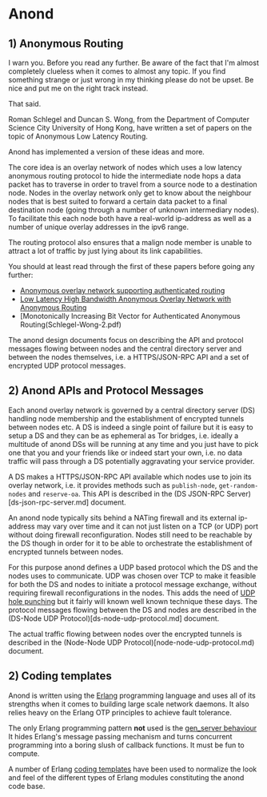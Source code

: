# Anond

## 1) Anonymous Routing

I warn you. Before you read any further. Be aware of the fact that I'm
almost completely clueless when it comes to almost any topic. If you
find something strange or just wrong in my thinking please do not be
upset. Be nice and put me on the right track instead.

That said.

Roman Schlegel and Duncan S. Wong, from the Department of Computer
Science City University of Hong Kong, have written a set of papers on
the topic of Anonymous Low Latency Routing.

Anond has implemented a version of these ideas and more.

The core idea is an overlay network of nodes which uses a low latency
anonymous routing protocol to hide the intermediate node hops a data
packet has to traverse in order to travel from a source node to a
destination node. Nodes in the overlay network only get to know about
the neighbour nodes that is best suited to forward a certain data
packet to a final destination node (going through a number of unknown
intermediary nodes). To facilitate this each node both have a
real-world ip-address as well as a number of unique overlay addresses
in the ipv6 range.

The routing protocol also ensures that a malign node member is unable
to attract a lot of traffic by just lying about its link capabilities.

You should at least read through the first of these papers before
going any further:

* [Anonymous overlay network supporting authenticated routing](Schlegel-Wong-3.pdf)
* [Low Latency High Bandwidth Anonymous Overlay Network with Anonymous Routing](Schlegel-Wong-1.pdf)
* [Monotonically Increasing Bit Vector for Authenticated Anonymous Routing(Schlegel-Wong-2.pdf)

The anond design documents focus on describing the API and protocol
messages flowing between nodes and the central directory server and
between the nodes themselves, i.e. a HTTPS/JSON-RPC API and a set of
encrypted UDP protocol messages.

## 2) Anond APIs and Protocol Messages

Each anond overlay network is governed by a central directory server
(DS) handling node membership and the establishment of encrypted
tunnels between nodes etc. A DS is indeed a single point of failure
but it is easy to setup a DS and they can be as ephemeral as Tor
bridges, i.e. ideally a multitude of anond DSs will be running at any
time and you just have to pick one that you and your friends like or 
indeed start your own, i.e. no data traffic will pass through a DS
potentially aggravating your service provider.

A DS makes a HTTPS/JSON-RPC API available which nodes use to join its
overlay network, i.e. it provides methods such as `publish-node`,
`get-random-nodes` and `reserve-oa`. This API is described in the (DS
JSON-RPC Server)[ds-json-rpc-server.md] document. 

An anond node typically sits behind a NATing firewall and its external
ip-address may vary over time and it can not just listen on a TCP (or
UDP) port without doing firewall reconfiguration. Nodes still need to
be reachable by the DS though in order for it to be able to
orchestrate the establishment of encrypted tunnels between nodes.

For this purpose anond defines a UDP based protocol which the DS and
the nodes uses to communicate. UDP was chosen over TCP to make it
feasible for both the DS and nodes to initiate a protocol message
exchange, without requiring firewall reconfigurations in the
nodes. This adds the need of [UDP hole punching]() but it fairly will
known well known technique these days. The protocol messages flowing
between the DS and nodes are described in the (DS-Node UDP
Protocol)[ds-node-udp-protocol.md] document.

The actual traffic flowing between nodes over the encrypted tunnels is
described in the (Node-Node UDP Protocol)[node-node-udp-protocol.md)
document.

## 2) Coding templates

Anond is written using the [Erlang](http://www.erlang.org) programming
language and uses all of its strengths when it comes to building large
scale network daemons. It also relies heavy on the Erlang OTP
principles to achieve fault tolerance.

The only Erlang programming pattern **not** used is the
[gen_server
behaviour](http://www.erlang.org/doc/design_principles/gen_server_concepts.html)
It hides Erlang's message passing mechanism and turns concurrent
programming into a boring slush of callback functions. It must be fun
to compute.

A number of Erlang [coding templates](coding_templates) have been used
to normalize the look and feel of the different types of Erlang modules
constituting the anond code base.
